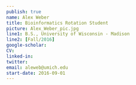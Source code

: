 ```yaml
---
publish: true
name: Alex Weber
title: Bioinformatics Rotation Student
picture: Alex_Weber_pic.jpg
line1: B.S., University of Wisconsin - Madison
line2: [Fall/2016] 
google-scholar: 
CV:
linked-in: 
twitter:
email: aleweb@umich.edu
start-date: 2016-09-01
---
```


